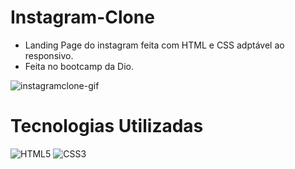 # Instagram-Clone
- Landing Page do instagram feita com HTML e CSS adptável ao responsivo.
- Feita no bootcamp da Dio.

![instagramclone-gif](https://user-images.githubusercontent.com/91050670/169670701-c026857d-8312-47b2-a08a-afca4866ab0e.gif)

# Tecnologias Utilizadas
<img alt="HTML5" src="https://img.shields.io/badge/html5%20-%23E34F26.svg?&style=for-the-badge&logo=html5&logoColor=white"/> <img alt="CSS3" src="https://img.shields.io/badge/css3%20-%231572B6.svg?&style=for-the-badge&logo=css3&logoColor=white"/> 
